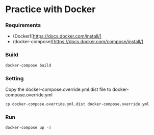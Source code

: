 Practice with Docker
=======

### Requirements
 - (Docker)[https://docs.docker.com/install/]
 - (docker-compose)[https://docs.docker.com/compose/install/]

### Build
```bash
docker-compose build
```
### Setting 
Copy the docker-compose.override.yml.dist file to docker-compose.override.yml
```bash
cp docker-compose.override.yml.dist docker-compose.override.yml
```
### Run
```bash
docker-compose up -d
```